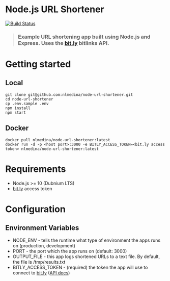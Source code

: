 # Node.js URL Shortener

[![Build Status](https://travis-ci.org/nlmedina/node-url-shortener.svg?branch=master)](https://travis-ci.org/nlmedina/node-url-shortener)

> ### Example URL shortening app built using Node.js and Express. Uses the [bit.ly](https://bitly.com) bitlinks API.

# Getting started
## Local
```shell
git clone git@github.com:nlmedina/node-url-shortener.git
cd node-url-shortener
cp .env.sample .env
npm install
npm start
```

## Docker
```shell
docker pull nlmedina/node-url-shortener:latest
docker run -d -p <host port>:3000 -e BITLY_ACCESS_TOKEN=<bit.ly access token> nlmedina/node-url-shortener:latest
```

# Requirements
- Node.js >= 10 (Dubnium LTS)
- [bit.ly](https://bitly.com) access token

# Configuration
## Environment Variables
- NODE_ENV - tells the runtime what type of environment the apps runs on (production, development)
- PORT - the port which the app runs on (default: 3000)
- OUTPUT_FILE - this app logs shortened URLs to a text file. By default, the file is /tmp/results.txt
- BITLY_ACCESS_TOKEN - (required) the token the app will use to connect to [bit.ly](https://bit.ly) ([API docs](https://dev.bitly.com/get_started.html))
